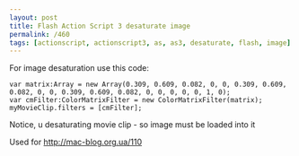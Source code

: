 ```yaml
---
layout: post
title: Flash Action Script 3 desaturate image
permalink: /460
tags: [actionscript, actionscript3, as, as3, desaturate, flash, image]
---
```


For image desaturation use this code:

    var matrix:Array = new Array(0.309, 0.609, 0.082, 0, 0, 0.309, 0.609, 0.082, 0, 0, 0.309, 0.609, 0.082, 0, 0, 0, 0, 0, 1, 0);
    var cmFilter:ColorMatrixFilter = new ColorMatrixFilter(matrix);
    myMovieClip.filters = [cmFilter];

Notice, u desaturating movie clip - so image must be loaded into it

Used for <http://mac-blog.org.ua/110>

